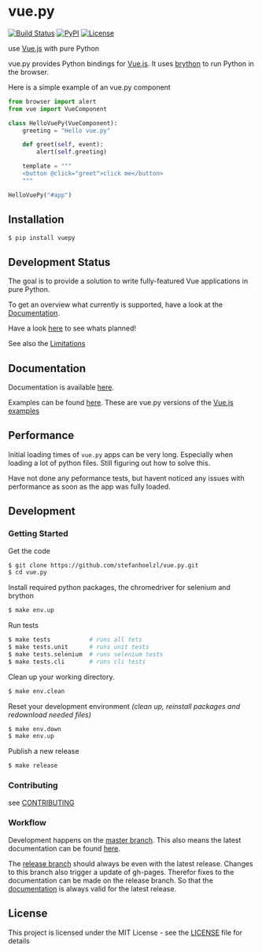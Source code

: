 # vue.py
[![Build Status](https://travis-ci.org/stefanhoelzl/vue.py.svg?branch=master)](https://travis-ci.org/stefanhoelzl/vue.py)
[![PyPI](https://img.shields.io/pypi/v/vuepy.svg)](https://pypi.org/project/vuepy/)
[![License](https://img.shields.io/pypi/l/vuepy.svg)](LICENSE)

use [Vue.js](https://www.vuejs.org) with pure Python

vue.py provides Python bindings for [Vue.js](https://www.vuejs.org).
It uses [brython](https://github.com/brython-dev/brython) to run Python in the browser.

Here is a simple example of an vue.py component
```python
from browser import alert
from vue import VueComponent

class HelloVuePy(VueComponent):
    greeting = "Hello vue.py"

    def greet(self, event):
        alert(self.greeting)

    template = """
    <button @click="greet">click me</button>
    """

HelloVuePy("#app")
```

## Installation
```bash
$ pip install vuepy
```


## Development Status
The goal is to provide a solution to write fully-featured Vue applications in pure Python.

To get an overview what currently is supported, have a look at the [Documentation](https://stefanhoelzl.github.io/vue.py/docs/).

Have a look [here](https://stefanhoelzl.github.io/vue.py/planning.html) to see whats planned!

See also the [Limitations](https://stefanhoelzl.github.io/vue.py/docs/pyjs_bridge.html)

## Documentation
Documentation is available [here](https://stefanhoelzl.github.io/vue.py/docs/).

Examples can be found [here](https://stefanhoelzl.github.io/vue.py/examples).
These are vue.py versions of the [Vue.js examples](https://vuejs.org/v2/examples/)

## Performance
Initial loading times of `vue.py` apps can be very long.
Especially when loading a lot of python files.
Still figuring out how to solve this.

Have not done any peformance tests, but havent noticed any issues with performance
as soon as the app was fully loaded.

## Development
### Getting Started
Get the code
```bash
$ git clone https://github.com/stefanhoelzl/vue.py.git
$ cd vue.py
```

Install required python packages, the chromedriver for selenium and brython
```bash
$ make env.up
```

Run tests
```bash
$ make tests           # runs all tets
$ make tests.unit      # runs unit tests
$ make tests.selenium  # runs selenium tests
$ make tests.cli       # runs cli tests
```

Clean up your working directory.
```bash
$ make env.clean
```

Reset your development environment
_(clean up, reinstall packages and redownload needed files)_
```bash
$ make env.down
$ make env.up
```

Publish a new release
```
$ make release
```

### Contributing
see [CONTRIBUTING](CONTRIBUTING)


### Workflow
Development happens on the [master branch](https://github.com/stefanhoelzl/vue.py).
This also means the latest documentation can be found 
[here](https://github.com/stefanhoelzl/vue.py/blob/master/docs/docs/index.md).

The [release branch](https://github.com/stefanhoelzl/vue.py/tree/release) 
should always be even with the latest release.
Changes to this branch also trigger a update of gh-pages.
Therefor fixes to the documentation can be made on the release branch.
So that the [documentation](https://stefanhoelzl.github.io/vue.py/docs/)
is always valid for the latest release. 

## License
This project is licensed under the MIT License - see the [LICENSE](https://github.com/stefanhoelzl/vue.py/blob/master/LICENSE) file for details
